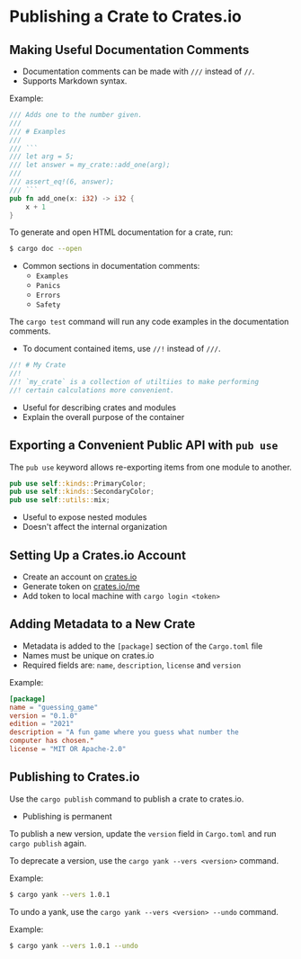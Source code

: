 # Publishing a Crate to Crates.io

## Making Useful Documentation Comments

- Documentation comments can be made with `///` instead of `//`. 
- Supports Markdown syntax.

Example:

```rust
/// Adds one to the number given.
///
/// # Examples
///
/// ```
/// let arg = 5;
/// let answer = my_crate::add_one(arg);
///
/// assert_eq!(6, answer);
/// ```
pub fn add_one(x: i32) -> i32 {
    x + 1
}
```

To generate and open HTML documentation for a crate, run:

```bash
$ cargo doc --open
```
- Common sections in documentation comments:
    - `Examples`
    - `Panics`
    - `Errors`
    - `Safety`

The `cargo test` command will run any code examples in the documentation comments.

- To document contained items, use `//!` instead of `///`.

```rust
//! # My Crate
//! 
//! `my_crate` is a collection of utiltiies to make performing
//! certain calculations more convenient.
```

- Useful for describing crates and modules
- Explain the overall purpose of the container

## Exporting a Convenient Public API with `pub use`

The `pub use` keyword allows re-exporting items from one module to another.

```rust
pub use self::kinds::PrimaryColor;
pub use self::kinds::SecondaryColor;
pub use self::utils::mix;
```

- Useful to expose nested modules
- Doesn't affect the internal organization

## Setting Up a Crates.io Account

- Create an account on [crates.io](https://crates.io/)
- Generate token on [crates.io/me](https://crates.io/me)
- Add token to local machine with `cargo login <token>`

## Adding Metadata to a New Crate

- Metadata is added to the `[package]` section of the `Cargo.toml` file
- Names must be unique on crates.io
- Required fields are: `name`, `description`, `license` and `version`

Example:
```toml
[package]
name = "guessing_game"
version = "0.1.0"
edition = "2021"
description = "A fun game where you guess what number the
computer has chosen."
license = "MIT OR Apache-2.0"
```

## Publishing to Crates.io

Use the `cargo publish` command to publish a crate to crates.io.

- Publishing is permanent

To publish a new version, update the `version` field in `Cargo.toml` and run `cargo publish` again.

To deprecate a version, use the `cargo yank --vers <version>` command.

Example:
```bash
$ cargo yank --vers 1.0.1
```

To undo a yank, use the `cargo yank --vers <version> --undo` command.

Example:
```bash
$ cargo yank --vers 1.0.1 --undo
```